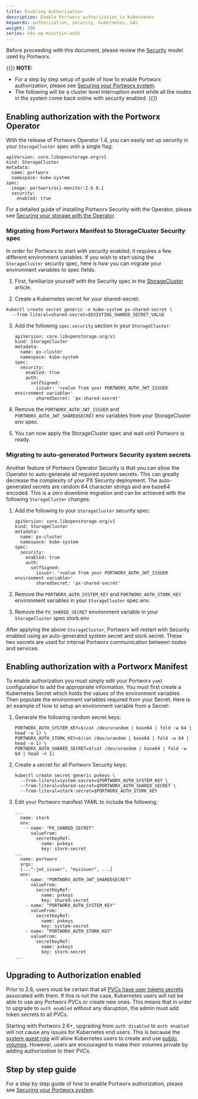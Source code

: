 ```yaml
---
title: Enabling Authorization
description: Enable Portworx authorization in Kubernetes
keywords: authorization, security, kubernetes, k8s
weight: 100
series: k8s-op-maintain-auth
---
```


Before proceeding with this document, please review the [Security](/concepts/authorization) model used by Portworx.

{{<info>}}
**NOTE:**

* For a step by step setup of guide of how to enable Portworx authorization, please see [Securing your Portworx system](/cloud-references/security/).
* The following will be a cluster level interruption event while all the
nodes in the system come back online with security enabled.
{{</info>}}


## Enabling authorization with the Portworx Operator

With the release of Portworx Operator 1.4, you can easily set up security in your `StorageCluster` spec with a single flag:

```text
apiVersion: core.libopenstorage.org/v1
kind: StorageCluster
metadata:
  name: portworx
  namespace: kube-system
spec:
  image: portworx/oci-monitor:2.6.0.1
  security:
    enabled: true
```

For a detailed guide of installing Portworx Security with the Operator, please see [Securing your storage with the Operator](/cloud-references/security/kubernetes/shared-secret-model-operator/).


### Migrating from Portworx Manifest to StorageCluster Security spec

In order for Portworx to start with security enabled, it requires a few different environment variables. If you wish to start using the `StorageCluster` security spec, here is how you can migrate your environment variables to spec fields. 

1. First, familiarize yourself with the Security spec in the [StorageCluster](/reference/crd/storage-cluster) article.

2. Create a Kubernetes secret for your shared-secret:
```
kubectl create secret generic -n kube-system px-shared-secret \
  --from-literal=shared-secret=$EXISTING_SHARED_SECRET_VALUE
```

3. Add the following `spec.security` section in your `StorageCluster`:

    ```text
    apiVersion: core.libopenstorage.org/v1
    kind: StorageCluster
    metadata:
      name: px-cluster
      namespace: kube-system
    spec:
      security:
        enabled: true
        auth:
          selfSigned:
            issuer: '<value from your PORTWORX_AUTH_JWT_ISSUER environment variable>'
            sharedSecret: 'px-shared-secret'
    ```

4. Remove the `PORTWORX_AUTH_JWT_ISSUER` and `PORTWORX_AUTH_JWT_SHAREDSECRET` env variables from your StorageCluster env spec.

5. You can now apply the StorageCluster spec and wait until Portworx is ready.

### Migrating to auto-generated Portworx Security system secrets

Another feature of Portworx Operator Security is that you can allow the Operator to auto-generate all required system secrets. This can greatly decrease the complexity of your PX Security deployment. The auto-generated secrets are random 64 character strings and are base64 encoded. This is a zero downtime migration and can be achieved with the following `StorageCluster` changes:

1. Add the following to your `StorageCluster` security spec:

    ```text
    apiVersion: core.libopenstorage.org/v1
    kind: StorageCluster
    metadata:
      name: px-cluster
      namespace: kube-system
    spec:
      security:
        enabled: true
        auth:
          selfSigned:
            issuer: '<value from your PORTWORX_AUTH_JWT_ISSUER environment variable>'
            sharedSecret: 'px-shared-secret'
    ```

2. Remove the `PORTWORX_AUTH_SYSTEM_KEY` and `PORTWORX_AUTH_STORK_KEY` environment variables in your `StorageCluster` spec.env.

3. Remove the `PX_SHARED_SECRET` environment variable in your `StorageCluster` spec.stork.env

After applying the above `StorageCluster`, Portworx will restart with Security enabled using an auto-generated system secret and stork secret. These two secrets are used for internal Portworx communication between nodes and services.

## Enabling authorization with a Portworx Manifest

To enable authorization you must simply edit your Portworx `yaml` configuration
to add the appropriate information. You must first create a Kubernetes Secret which holds the values of the environment variables. Then populate the environment variables required from your Secret. Here is an example of how to
setup an environment variable from a Secret:

1. Generate the following random secret keys:

    ```text
    PORTWORX_AUTH_SYSTEM_KEY=$(cat /dev/urandom | base64 | fold -w 64 | head -n 1) \
    PORTWORX_AUTH_STORK_KEY=$(cat /dev/urandom | base64 | fold -w 64 | head -n 1) \
    PORTWORX_AUTH_SHARED_SECRET=$(cat /dev/urandom | base64 | fold -w 64 | head -n 1)
    ```

2. Create a secret for all Portworx Security keys: 

    ```text
    kubectl create secret generic pxkeys \
      --from-literal=system-secret=$PORTWORX_AUTH_SYSTEM_KEY \
      --from-literal=shared-secret=$PORTWORX_AUTH_SHARED_SECRET \
      --from-literal=stork-secret=$PORTWORX_AUTH_STORK_KEY
    ```

3. Edit your Portworx manifest YAML to include the following:

    ```text
    ...
      name: stork
      env:
        - name: "PX_SHARED_SECRET"
          valueFrom:
            secretKeyRef:
              name: pxkeys
              key: stork-secret
    ...
      name: portworx
      args:
      [..."-jwt_issuer", "myissuer", ...]
      env:
        - name: "PORTWORX_AUTH_JWT_SHAREDSECRET"
          valueFrom:
            secretKeyRef:
              name: pxkeys
              key: shared-secret
        - name: "PORTWORX_AUTH_SYSTEM_KEY"
          valueFrom:
            secretKeyRef:
              name: pxkeys
              key: system-secret
        - name: "PORTWORX_AUTH_STORK_KEY"
          valueFrom:
            secretKeyRef:
              name: pxkeys
              key: stork-secret
    ...
    ```

## Upgrading to Authorization enabled

Prior to 2.6, users must be certain that all [PVCs have user tokens secrets](/portworx-install-with-kubernetes/operate-and-maintain-on-kubernetes/authorization/manage) associated with them. If this is not the case, Kubernetes users will not be able to use any Portworx PVCs or create new ones. This means that in order to upgrade to `auth enabled` without any disruption, the admin must add token secrets to all PVCs.

Starting with Portworx 2.6+, upgrading from `auth disabled` to `auth enabled` will not cause any issues for Kubernetes end users. This is because the [system guest role](/concepts/authorization/overview#guest-access) will allow Kubernetes users to create and use [public volumes](/concepts/authorization/overview#public-volumes). However, users are encouraged to make their volumes private by adding authorization to their PVCs.

## Step by step guide

For a step by step guide of how to enable Portworx authorization, please see
[Securing your Portworx system](/cloud-references/security/).
